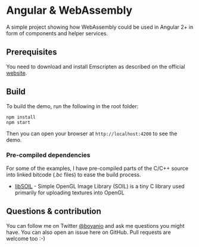 # Angular & WebAssembly
A simple project showing how WebAssembly could be used in Angular 2+ in form of components and helper services.

## Prerequisites

You need to download and install Emscripten as described on the official [website](http://kripken.github.io/emscripten-site/docs/getting_started/downloads.html).

## Build

To build the demo, run the following in the root folder:
```
npm install
npm start
```

Then you can open your browser at `http://localhost:4200` to see the demo.

### Pre-compiled dependencies
For some of the examples, I have pre-compiled parts of the C/C++ source into linked bitcode (*.bc* files) to ease the build process.

+ [libSOIL](https://github.com/boyanio/SOIL-wasm) - Simple OpenGL Image Library (SOIL) is a tiny C library used primarily for uploading textures into OpenGL

## Questions & contribution

You can follow me on Twitter [@boyanio](https://twitter.com/boyanio) and ask me questions you might have. You can also open an issue here on GitHub. Pull requests are welcome too :-)
